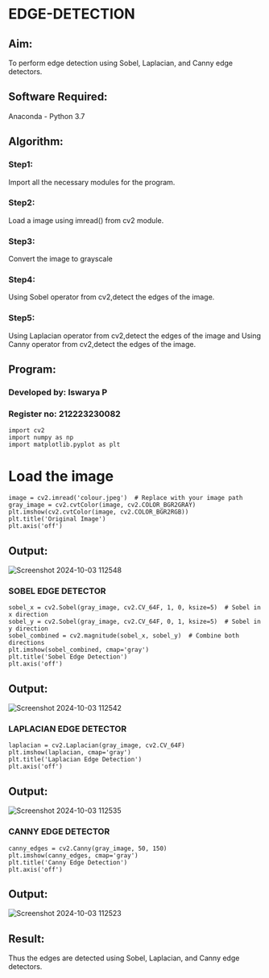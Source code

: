 # EDGE-DETECTION
## Aim:
To perform edge detection using Sobel, Laplacian, and Canny edge detectors.

## Software Required:
Anaconda - Python 3.7

## Algorithm:
### Step1:
Import all the necessary modules for the program.

### Step2:
Load a image using imread() from cv2 module.

### Step3:
Convert the image to grayscale

### Step4:
Using Sobel operator from cv2,detect the edges of the image.

### Step5:

Using Laplacian operator from cv2,detect the edges of the image and Using Canny operator from cv2,detect the edges of the image.

## Program:

### Developed by: Iswarya P
### Register no: 212223230082

```
import cv2
import numpy as np
import matplotlib.pyplot as plt
```
# Load the image
```
image = cv2.imread('colour.jpeg')  # Replace with your image path
gray_image = cv2.cvtColor(image, cv2.COLOR_BGR2GRAY)
plt.imshow(cv2.cvtColor(image, cv2.COLOR_BGR2RGB))
plt.title('Original Image')
plt.axis('off')
```
## Output:
![Screenshot 2024-10-03 112548](https://github.com/user-attachments/assets/187e9d6b-1100-40fd-8e2f-b4f5346ded8f)

### SOBEL EDGE DETECTOR
```
sobel_x = cv2.Sobel(gray_image, cv2.CV_64F, 1, 0, ksize=5)  # Sobel in x direction
sobel_y = cv2.Sobel(gray_image, cv2.CV_64F, 0, 1, ksize=5)  # Sobel in y direction
sobel_combined = cv2.magnitude(sobel_x, sobel_y)  # Combine both directions
plt.imshow(sobel_combined, cmap='gray')
plt.title('Sobel Edge Detection')
plt.axis('off')
```
## Output:
![Screenshot 2024-10-03 112542](https://github.com/user-attachments/assets/e3f96b99-a317-4010-85c7-7caa634374fb)


### LAPLACIAN EDGE DETECTOR
```
laplacian = cv2.Laplacian(gray_image, cv2.CV_64F)
plt.imshow(laplacian, cmap='gray')
plt.title('Laplacian Edge Detection')
plt.axis('off')
```
## Output:
![Screenshot 2024-10-03 112535](https://github.com/user-attachments/assets/c7c012d9-e0e1-4f18-8b1b-dd575ce74bef)

### CANNY EDGE DETECTOR
```
canny_edges = cv2.Canny(gray_image, 50, 150)
plt.imshow(canny_edges, cmap='gray')
plt.title('Canny Edge Detection')
plt.axis('off')
```
## Output:
![Screenshot 2024-10-03 112523](https://github.com/user-attachments/assets/56be796d-88c0-4a12-826b-e17255d90bcf)

## Result:
Thus the edges are detected using Sobel, Laplacian, and Canny edge detectors.
